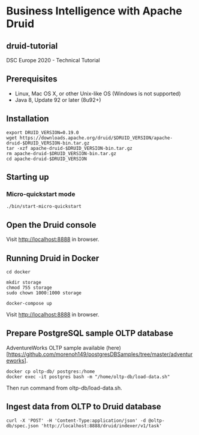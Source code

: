 # Business Intelligence with Apache Druid 
## druid-tutorial
DSC Europe 2020 - Technical Tutorial

## Prerequisites
- Linux, Mac OS X, or other Unix-like OS (Windows is not supported)
- Java 8, Update 92 or later (8u92+)

## Installation
```
export DRUID_VERSION=0.19.0
wget https://downloads.apache.org/druid/$DRUID_VERSION/apache-druid-$DRUID_VERSION-bin.tar.gz
tar -xzf apache-druid-$DRUID_VERSION-bin.tar.gz
rm apache-druid-$DRUID_VERSION-bin.tar.gz
cd apache-druid-$DRUID_VERSION
```

## Starting up
### Micro-quickstart mode
```
./bin/start-micro-quickstart
```

## Open the Druid console
Visit [http://localhost:8888](http://localhost:8888) in browser.

## Running Druid in Docker
```
cd docker

mkdir storage
chmod 755 storage
sudo chown 1000:1000 storage

docker-compose up
```
Visit [http://localhost:8888](http://localhost:8888) in browser.

## Prepare PostgreSQL sample OLTP database
AdventureWorks OLTP sample available (here)[https://github.com/morenoh149/postgresDBSamples/tree/master/adventureworks].
```
docker cp oltp-db/ postgres:/home
docker exec -it postgres bash -m "/home/oltp-db/load-data.sh"
```
Then run command from oltp-db/load-data.sh.

## Ingest data from OLTP to Druid database
```
curl -X 'POST' -H 'Content-Type:application/json' -d @oltp-db/spec.json 'http://localhost:8888/druid/indexer/v1/task'
```